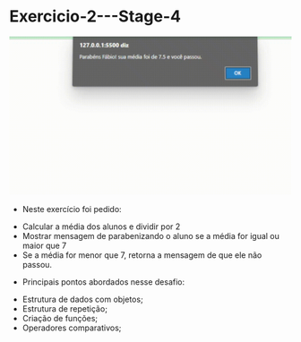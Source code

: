 # Exercicio-2---Stage-4

![Exemplo da aplicação](/docs/gif-da-aplicacao.gif)

- Neste exercício foi pedido:

* Calcular a média dos alunos e dividir por 2
* Mostrar mensagem de parabenizando o aluno se a média for igual ou maior que 7
* Se a média for menor que 7, retorna a mensagem de que ele não passou.

- Principais pontos abordados nesse desafio:

* Estrutura de dados com objetos;
* Estrutura de repetição;
* Criação de funções;
* Operadores comparativos;
